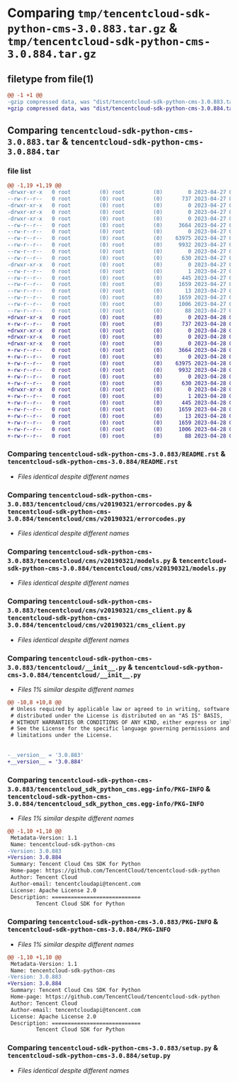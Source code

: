 # Comparing `tmp/tencentcloud-sdk-python-cms-3.0.883.tar.gz` & `tmp/tencentcloud-sdk-python-cms-3.0.884.tar.gz`

## filetype from file(1)

```diff
@@ -1 +1 @@
-gzip compressed data, was "dist/tencentcloud-sdk-python-cms-3.0.883.tar", last modified: Thu Apr 27 00:25:59 2023, max compression
+gzip compressed data, was "dist/tencentcloud-sdk-python-cms-3.0.884.tar", last modified: Fri Apr 28 02:09:52 2023, max compression
```

## Comparing `tencentcloud-sdk-python-cms-3.0.883.tar` & `tencentcloud-sdk-python-cms-3.0.884.tar`

### file list

```diff
@@ -1,19 +1,19 @@
-drwxr-xr-x   0 root         (0) root         (0)        0 2023-04-27 00:25:59.000000 tencentcloud-sdk-python-cms-3.0.883/
--rw-r--r--   0 root         (0) root         (0)      737 2023-04-27 00:25:59.000000 tencentcloud-sdk-python-cms-3.0.883/README.rst
-drwxr-xr-x   0 root         (0) root         (0)        0 2023-04-27 00:25:59.000000 tencentcloud-sdk-python-cms-3.0.883/tencentcloud/
-drwxr-xr-x   0 root         (0) root         (0)        0 2023-04-27 00:25:59.000000 tencentcloud-sdk-python-cms-3.0.883/tencentcloud/cms/
-drwxr-xr-x   0 root         (0) root         (0)        0 2023-04-27 00:25:59.000000 tencentcloud-sdk-python-cms-3.0.883/tencentcloud/cms/v20190321/
--rw-r--r--   0 root         (0) root         (0)     3664 2023-04-27 00:25:59.000000 tencentcloud-sdk-python-cms-3.0.883/tencentcloud/cms/v20190321/errorcodes.py
--rw-r--r--   0 root         (0) root         (0)        0 2023-04-27 00:25:59.000000 tencentcloud-sdk-python-cms-3.0.883/tencentcloud/cms/v20190321/__init__.py
--rw-r--r--   0 root         (0) root         (0)    63975 2023-04-27 00:25:59.000000 tencentcloud-sdk-python-cms-3.0.883/tencentcloud/cms/v20190321/models.py
--rw-r--r--   0 root         (0) root         (0)     9932 2023-04-27 00:25:59.000000 tencentcloud-sdk-python-cms-3.0.883/tencentcloud/cms/v20190321/cms_client.py
--rw-r--r--   0 root         (0) root         (0)        0 2023-04-27 00:25:59.000000 tencentcloud-sdk-python-cms-3.0.883/tencentcloud/cms/__init__.py
--rw-r--r--   0 root         (0) root         (0)      630 2023-04-27 00:25:59.000000 tencentcloud-sdk-python-cms-3.0.883/tencentcloud/__init__.py
-drwxr-xr-x   0 root         (0) root         (0)        0 2023-04-27 00:25:59.000000 tencentcloud-sdk-python-cms-3.0.883/tencentcloud_sdk_python_cms.egg-info/
--rw-r--r--   0 root         (0) root         (0)        1 2023-04-27 00:25:59.000000 tencentcloud-sdk-python-cms-3.0.883/tencentcloud_sdk_python_cms.egg-info/dependency_links.txt
--rw-r--r--   0 root         (0) root         (0)      445 2023-04-27 00:25:59.000000 tencentcloud-sdk-python-cms-3.0.883/tencentcloud_sdk_python_cms.egg-info/SOURCES.txt
--rw-r--r--   0 root         (0) root         (0)     1659 2023-04-27 00:25:59.000000 tencentcloud-sdk-python-cms-3.0.883/tencentcloud_sdk_python_cms.egg-info/PKG-INFO
--rw-r--r--   0 root         (0) root         (0)       13 2023-04-27 00:25:59.000000 tencentcloud-sdk-python-cms-3.0.883/tencentcloud_sdk_python_cms.egg-info/top_level.txt
--rw-r--r--   0 root         (0) root         (0)     1659 2023-04-27 00:25:59.000000 tencentcloud-sdk-python-cms-3.0.883/PKG-INFO
--rw-r--r--   0 root         (0) root         (0)     1006 2023-04-27 00:25:59.000000 tencentcloud-sdk-python-cms-3.0.883/setup.py
--rw-r--r--   0 root         (0) root         (0)       88 2023-04-27 00:25:59.000000 tencentcloud-sdk-python-cms-3.0.883/setup.cfg
+drwxr-xr-x   0 root         (0) root         (0)        0 2023-04-28 02:09:52.000000 tencentcloud-sdk-python-cms-3.0.884/
+-rw-r--r--   0 root         (0) root         (0)      737 2023-04-28 02:09:52.000000 tencentcloud-sdk-python-cms-3.0.884/README.rst
+drwxr-xr-x   0 root         (0) root         (0)        0 2023-04-28 02:09:52.000000 tencentcloud-sdk-python-cms-3.0.884/tencentcloud/
+drwxr-xr-x   0 root         (0) root         (0)        0 2023-04-28 02:09:52.000000 tencentcloud-sdk-python-cms-3.0.884/tencentcloud/cms/
+drwxr-xr-x   0 root         (0) root         (0)        0 2023-04-28 02:09:52.000000 tencentcloud-sdk-python-cms-3.0.884/tencentcloud/cms/v20190321/
+-rw-r--r--   0 root         (0) root         (0)     3664 2023-04-28 02:09:52.000000 tencentcloud-sdk-python-cms-3.0.884/tencentcloud/cms/v20190321/errorcodes.py
+-rw-r--r--   0 root         (0) root         (0)        0 2023-04-28 02:09:52.000000 tencentcloud-sdk-python-cms-3.0.884/tencentcloud/cms/v20190321/__init__.py
+-rw-r--r--   0 root         (0) root         (0)    63975 2023-04-28 02:09:52.000000 tencentcloud-sdk-python-cms-3.0.884/tencentcloud/cms/v20190321/models.py
+-rw-r--r--   0 root         (0) root         (0)     9932 2023-04-28 02:09:52.000000 tencentcloud-sdk-python-cms-3.0.884/tencentcloud/cms/v20190321/cms_client.py
+-rw-r--r--   0 root         (0) root         (0)        0 2023-04-28 02:09:52.000000 tencentcloud-sdk-python-cms-3.0.884/tencentcloud/cms/__init__.py
+-rw-r--r--   0 root         (0) root         (0)      630 2023-04-28 02:09:52.000000 tencentcloud-sdk-python-cms-3.0.884/tencentcloud/__init__.py
+drwxr-xr-x   0 root         (0) root         (0)        0 2023-04-28 02:09:52.000000 tencentcloud-sdk-python-cms-3.0.884/tencentcloud_sdk_python_cms.egg-info/
+-rw-r--r--   0 root         (0) root         (0)        1 2023-04-28 02:09:52.000000 tencentcloud-sdk-python-cms-3.0.884/tencentcloud_sdk_python_cms.egg-info/dependency_links.txt
+-rw-r--r--   0 root         (0) root         (0)      445 2023-04-28 02:09:52.000000 tencentcloud-sdk-python-cms-3.0.884/tencentcloud_sdk_python_cms.egg-info/SOURCES.txt
+-rw-r--r--   0 root         (0) root         (0)     1659 2023-04-28 02:09:52.000000 tencentcloud-sdk-python-cms-3.0.884/tencentcloud_sdk_python_cms.egg-info/PKG-INFO
+-rw-r--r--   0 root         (0) root         (0)       13 2023-04-28 02:09:52.000000 tencentcloud-sdk-python-cms-3.0.884/tencentcloud_sdk_python_cms.egg-info/top_level.txt
+-rw-r--r--   0 root         (0) root         (0)     1659 2023-04-28 02:09:52.000000 tencentcloud-sdk-python-cms-3.0.884/PKG-INFO
+-rw-r--r--   0 root         (0) root         (0)     1006 2023-04-28 02:09:52.000000 tencentcloud-sdk-python-cms-3.0.884/setup.py
+-rw-r--r--   0 root         (0) root         (0)       88 2023-04-28 02:09:52.000000 tencentcloud-sdk-python-cms-3.0.884/setup.cfg
```

### Comparing `tencentcloud-sdk-python-cms-3.0.883/README.rst` & `tencentcloud-sdk-python-cms-3.0.884/README.rst`

 * *Files identical despite different names*

### Comparing `tencentcloud-sdk-python-cms-3.0.883/tencentcloud/cms/v20190321/errorcodes.py` & `tencentcloud-sdk-python-cms-3.0.884/tencentcloud/cms/v20190321/errorcodes.py`

 * *Files identical despite different names*

### Comparing `tencentcloud-sdk-python-cms-3.0.883/tencentcloud/cms/v20190321/models.py` & `tencentcloud-sdk-python-cms-3.0.884/tencentcloud/cms/v20190321/models.py`

 * *Files identical despite different names*

### Comparing `tencentcloud-sdk-python-cms-3.0.883/tencentcloud/cms/v20190321/cms_client.py` & `tencentcloud-sdk-python-cms-3.0.884/tencentcloud/cms/v20190321/cms_client.py`

 * *Files identical despite different names*

### Comparing `tencentcloud-sdk-python-cms-3.0.883/tencentcloud/__init__.py` & `tencentcloud-sdk-python-cms-3.0.884/tencentcloud/__init__.py`

 * *Files 1% similar despite different names*

```diff
@@ -10,8 +10,8 @@
 # Unless required by applicable law or agreed to in writing, software
 # distributed under the License is distributed on an "AS IS" BASIS,
 # WITHOUT WARRANTIES OR CONDITIONS OF ANY KIND, either express or implied.
 # See the License for the specific language governing permissions and
 # limitations under the License.
 
 
-__version__ = '3.0.883'
+__version__ = '3.0.884'
```

### Comparing `tencentcloud-sdk-python-cms-3.0.883/tencentcloud_sdk_python_cms.egg-info/PKG-INFO` & `tencentcloud-sdk-python-cms-3.0.884/tencentcloud_sdk_python_cms.egg-info/PKG-INFO`

 * *Files 1% similar despite different names*

```diff
@@ -1,10 +1,10 @@
 Metadata-Version: 1.1
 Name: tencentcloud-sdk-python-cms
-Version: 3.0.883
+Version: 3.0.884
 Summary: Tencent Cloud Cms SDK for Python
 Home-page: https://github.com/TencentCloud/tencentcloud-sdk-python
 Author: Tencent Cloud
 Author-email: tencentcloudapi@tencent.com
 License: Apache License 2.0
 Description: ============================
         Tencent Cloud SDK for Python
```

### Comparing `tencentcloud-sdk-python-cms-3.0.883/PKG-INFO` & `tencentcloud-sdk-python-cms-3.0.884/PKG-INFO`

 * *Files 1% similar despite different names*

```diff
@@ -1,10 +1,10 @@
 Metadata-Version: 1.1
 Name: tencentcloud-sdk-python-cms
-Version: 3.0.883
+Version: 3.0.884
 Summary: Tencent Cloud Cms SDK for Python
 Home-page: https://github.com/TencentCloud/tencentcloud-sdk-python
 Author: Tencent Cloud
 Author-email: tencentcloudapi@tencent.com
 License: Apache License 2.0
 Description: ============================
         Tencent Cloud SDK for Python
```

### Comparing `tencentcloud-sdk-python-cms-3.0.883/setup.py` & `tencentcloud-sdk-python-cms-3.0.884/setup.py`

 * *Files identical despite different names*

